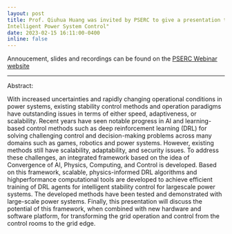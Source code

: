 ```yaml
---
layout: post
title: Prof. Qiuhua Huang was invited by PSERC to give a presentation titled "Convergence of AI, Physics, Computing, and Control for
Intelligent Power System Control" 
date: 2023-02-15 16:11:00-0400
inline: false
---
```


Annoucement, slides and recordings can be found on the <a href="https://pserc.wisc.edu/webinars/"> PSERC Webinar website</a>

***

Abstract: 

With increased uncertainties and rapidly changing operational conditions in power systems, existing stability control methods and
operation paradigms have outstanding issues in terms of either speed, adaptiveness, or scalability. Recent years have seen notable
progress in AI and learning-based control methods such as deep reinforcement learning (DRL) for solving challenging control and
decision-making problems across many domains such as games, robotics and power systems. However, existing methods still have
scalability, adaptability, and security issues. To address these challenges, an integrated framework based on the idea of Convergence of
AI, Physics, Computing, and Control is developed. Based on this framework, scalable, physics-informed DRL algorithms and highperformance computational tools are developed to achieve efficient training of DRL agents for intelligent stability control for largescale power systems. The developed methods have been tested and demonstrated with large-scale power systems. Finally, this presentation will discuss the potential of this framework, when combined with new hardware and software platform, for transforming
the grid operation and control from the control rooms to the grid edge.
